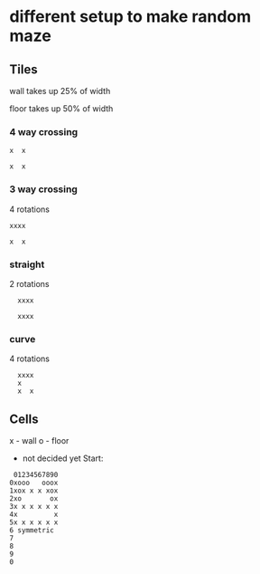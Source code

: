 different setup to make random maze
=======================================
Tiles
-------------
wall takes up 25% of width

floor takes up 50% of width

### 4 way crossing
```
x  x

x  x
```
### 3 way crossing 
4 rotations
```
xxxx

x  x
```

### straight
2 rotations
```
  xxxx

  xxxx
```
### curve
4 rotations
```
  xxxx
  x
  x  x
```

Cells
------------
x - wall
o - floor
  - not decided yet
Start:

```
 01234567890
0xooo   ooox
1xox x x xox
2xo       ox
3x x x x x x
4x         x
5x x x x x x
6 symmetric
7
8
9
0
```
